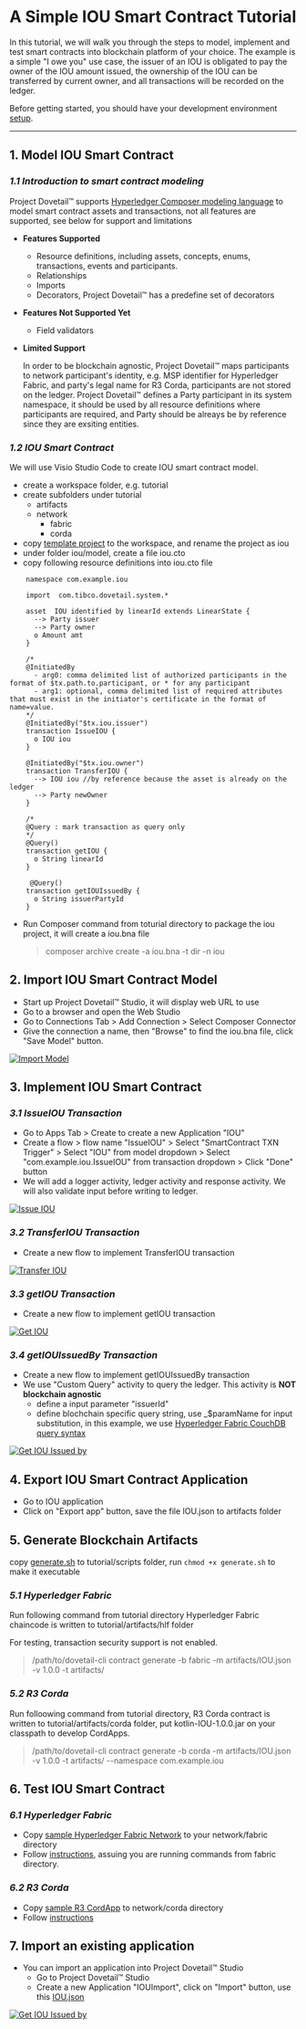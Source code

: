 
 # A Simple IOU Smart Contract Tutorial

In this tutorial, we will walk you through the steps to model, implement and test smart contracts into blockchain platform of your choice. The example is a simple "I owe you" use case, the issuer of an IOU is obligated to pay the owner of the IOU amount issued, the ownership of the IOU can be transferred by current owner, and all transactions will be recorded on the ledger.

Before getting started, you should have your development environment [setup](../docs/content/development/devenv/setup.md).

******

## 1. Model IOU Smart Contract
### *1.1 Introduction to smart contract modeling*
Project Dovetail™ supports [Hyperledger Composer modeling language](https://hyperledger.github.io/composer/v0.19/reference/cto_language.html) to model smart contract assets and transactions, not all features are supported, see below for support and limitations
* **Features Supported**
    - Resource definitions, including assets, concepts, enums, transactions, events and participants.
    - Relationships
    - Imports
    - Decorators, Project Dovetail™ has a predefine set of decorators

* **Features Not Supported Yet**
    - Field validators

* **Limited Support**

   In order to be blockchain agnostic, Project Dovetail™ maps participants to network participant's identity, e.g. MSP identifier for Hyperledger Fabric, and party's legal name for R3 Corda, participants are not stored on the ledger. Project Dovetail™ defines a Party participant in its system namespace, it should be used by all resource definitions where participants are required, and Party should be alreays be by reference since they are exsiting entities.

### *1.2 IOU Smart Contract*
We will use Visio Studio Code to create IOU smart contract model.
- create a workspace folder, e.g. tutorial
- create subfolders under tutorial
     - artifacts
     - network
        - fabric
        - corda
- copy [template project](https://github.com/TIBCOSoftware/dovetail/blob/master/tutorial/template) to the workspace, and rename the project as iou
- under folder iou/model, create a file iou.cto
- copy following resource definitions into iou.cto file
```
    namespace com.example.iou

    import  com.tibco.dovetail.system.*

    asset  IOU identified by linearId extends LinearState {
      --> Party issuer
      --> Party owner
      o Amount amt
    }

    /*
    @InitiatedBy
      - arg0: comma delimited list of authorized participants in the format of $tx.path.to.participant, or * for any participant
      - arg1: optional, comma delimited list of required attributes that must exist in the initiator's certificate in the format of name=value.
    */
    @InitiatedBy("$tx.iou.issuer")
    transaction IssueIOU {
      o IOU iou
    }

    @InitiatedBy("$tx.iou.owner")
    transaction TransferIOU {
      --> IOU iou //by reference because the asset is already on the ledger
      --> Party newOwner
    }

    /* 
    @Query : mark transaction as query only
    */
    @Query()
    transaction getIOU {
      o String linearId
    }

     @Query()
    transaction getIOUIssuedBy {
      o String issuerPartyId
    }
```
- Run Composer command from toturial directory to package the iou project, it will create a iou.bna file
   > composer archive create -a iou.bna -t dir -n iou

## 2. Import IOU Smart Contract Model
* Start up Project Dovetail™ Studio, it will display web URL to use
* Go to a browser and open the Web Studio
* Go to Connections Tab > Add Connection > Select Composer Connector
* Give the connection a name, then "Browse" to find the iou.bna file, click "Save Model" button. 

<p><a target="_blank" rel="noopener noreferrer" href="recordings/importbna.gif"><img src="recordings/importbna.gif" alt="Import Model" style="max-width:75%;"></a></p>

## 3. Implement IOU Smart Contract
### *3.1 IssueIOU Transaction*
* Go to Apps Tab > Create to create a new Application "IOU"
* Create a flow > flow name "IssueIOU" > Select "SmartContract TXN Trigger" > Select "IOU" from model dropdown > Select "com.example.iou.IssueIOU" from transaction dropdown > Click "Done" button
* We will add a logger activity, ledger activity and response activity. We will also validate input before writing to ledger. 

<p><a target="_blank" rel="noopener noreferrer" href="recordings/issueiou.gif"><img src="recordings/issueiou.gif" alt="Issue IOU" style="max-width:75%;"></a></p>

### *3.2 TransferIOU Transaction*
* Create a new flow to implement TransferIOU transaction
<p><a target="_blank" rel="noopener noreferrer" href="recordings/transferiou.gif"><img src="recordings/transferiou.gif" alt="Transfer IOU" style="max-width:75%;"></a></p>

### *3.3 getIOU Transaction*
* Create a new flow to implement getIOU transaction
<p><a target="_blank" rel="noopener noreferrer" href="recordings/getiou.gif"><img src="recordings/getiou.gif" alt="Get IOU" style="max-width:75%;"></a></p>

### *3.4 getIOUIssuedBy Transaction*
* Create a new flow to implement getIOUIssuedBy transaction
* We use "Custom Query" activity to query the ledger. This activity is **NOT blockchain agnostic**
   - define a input parameter "issuerId"
   - define blochchain specific query string, use _$paramName for input substitution, in this example, we use [Hyperledger Fabric CouchDB query syntax](https://hyperledger-fabric.readthedocs.io/en/release-1.3/couchdb_tutorial.html)

<p><a target="_blank" rel="noopener noreferrer" href="recordings/getiouissuedby.gif"><img src="recordings/getiouissuedby.gif" alt="Get IOU Issued by" style="max-width:75%;"></a></p>

## 4. Export IOU Smart Contract Application
* Go to IOU application
* Click on "Export app" button, save the file IOU.json to artifacts folder

## 5. Generate Blockchain Artifacts
copy [generate.sh](scripts/generate.sh) to tutorial/scripts folder, run ```chmod +x generate.sh``` to make it executable
### *5.1 Hyperledger Fabric*
Run following command from tutorial directory Hyperledger Fabric chaincode is written to tutorial/artifacts/hlf folder

For testing, transaction security support is not enabled.

> /path/to/dovetail-cli contract generate -b fabric -m artifacts/IOU.json -v 1.0.0 -t artifacts/

### *5.2 R3 Corda*
Run folloowing command from tutorial directory, R3 Corda contract is written to tutorial/artifacts/corda folder, put kotlin-IOU-1.0.0.jar on your classpath to develop CordApps.

> /path/to/dovetail-cli contract generate -b corda -m artifacts/IOU.json -v 1.0.0 -t artifacts/ --namespace com.example.iou

## 6. Test IOU Smart Contract
### *6.1 Hyperledger Fabric*
* Copy [sample Hyperledger Fabric Network](https://github.com/TIBCOSoftware/dovetail/blob/master/tutorial/examples/network/fabric) to your network/fabric directory
* Follow [instructions](examples/network/fabric/README.md), assuing you are running commands from fabric directory.

### *6.2 R3 Corda*
* Copy [sample R3 CordApp](https://github.com/TIBCOSoftware/dovetail/blob/master/tutorial/examples/network/corda) to network/corda directory
* Follow [instructions](examples/network/corda/README.md)

## 7. Import an existing application
* You can import an application into Project Dovetail™ Studio
   - Go to Project Dovetail™ Studio
   - Create a new Application "IOUImport", click on "Import" button, use this [IOU.json](examples/artifacts/IOU.json)

<p><a target="_blank" rel="noopener noreferrer" href="recordings/importiou.gif"><img src="recordings/importiou.gif" alt="Get IOU Issued by" style="max-width:75%;"></a></p>


